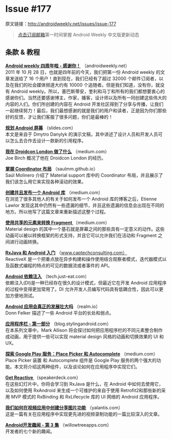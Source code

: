 # Issue #177
>
原文链接：<http://androidweekly.net/issues/issue-177>

> [点击订阅邮箱](http://tinyletter.com/androidweeklycn)第一时间掌握 Android Weekly 中文版更新动态

## 条款 & 教程

**[Android weekly 四周年啦 - 感谢你！](http://androidweekly.net/)**
（androidweekly.net）  
2011 年 10 月 28 日，也就是四年前的今天，我们把第一份 Android weekly 的文章发送给了 16 个用户！直到现在，我们已经有了超过 32000 个邮件订阅者，以及在我们的社会媒体频道大约有 10000 个追随者。但是我们知道，没有你，就没有 Android weekly。所以，塞巴斯蒂安，奎利和马丁和所有的我们都想要衷心的感谢你们。当然还要感谢博主，作家，播客，设计师以及所有一同创建这些伟大的内容的人们。你们所创建的内容在 Android 开发社区得到了分享与传播，让我们一起继续努力！最后，我们最想感谢的就是我们的用户和读者，正是因为你们那些好的反馈，才让我们客服了很多问题，你们是最棒的！

**[规划 Android 屏幕](http://slides.com/dmytrodanylyk/planning-android-screens#/)**
（slides.com）  
本文是来自于 Dmytro Danylyk 的演示文稿，其中讲述了设计人员和开发人员可以怎么去合作去设计一款新的引用程序。

**[我在 Droidcon London 做了什么](https://medium.com/@hitherejoe/things-i-did-at-droidcon-london-3fa45d093f0a#.go5ofk566)**
（medium.com）  
Joe Birch 概况了他在 Droidcon London 的经历。

**[掌握 Coordinator 布局](http://saulmm.github.io/mastering-coordinator/)**
（saulmm.github.io）  
Saúl Molinero 介绍了 Material support 库中的 Coordinator 布局，并且展示了我们该怎么用它来实现各种滚动的效果。

**[创建并且发布一个 Android 库](https://medium.com/@etiennelawlor/the-complete-guide-to-creating-an-android-library-46628b7fc879#.fpcy9pvc7)**
（medium.com）  
在浏览了很多其他人的有关于如何发布一个 Android 库的博客之后，Etienne Lawlor 发现这其中仍然有一些遗漏的细节，并且这些遗漏的信息会出现在不同的地方。所以他写了这篇文章来重新描述这整个过程。

**[使用共享的元素来转换 Fragment ](https://medium.com/@bherbst/fragment-transitions-with-shared-elements-7c7d71d31cbb#.4saqhbqoc)**
（medium.com）  
Material design 的其中一个基石就是屏幕之间的那些具有一定意义的动作。这些动画可以被以转换框架的形式支持，并且它可以允许我们在活动和 Fragment 之间进行动画转换。

**[RxJava 和 Android 入门](http://www.captechconsulting.com/blogs/getting-started-with-rxjava-and-android)**
（www.captechconsulting.com）  
ReactiveX 是一个把重点放在异步构建和操作使用结合观察者模式，迭代器模式以及函数式编程的特点的可见的数据流或者事件的 API。

**[Android 依赖注入](http://tech.just-eat.com/2015/10/26/dependency-injection-on-android/)**
（tech.just-eat.com）  
依赖注入(DI)是一种已经存在很久的设计模式，但最近它在开发 Android 应用程序的过程中变得更加常用了。DI 允许开发人员编写代码具有低耦合性，因此可以更加方便地测试。

**[Android 应用会真正的发展壮大吗](https://realm.io/news/will-the-real-android-please-stand-up/)**
（realm.io）  
Donn Felker 描述了一些 Android 平台的长处和弱点。

**[应用程序栏 - 第一部分](https://blog.stylingandroid.com/appbar-part-1/)**
（blog.stylingandroid.com）  
在本系列文章中，Mark Allison 将会探讨如何把应用程序栏的不同元素整合制作成动画，用于提供一些可以实现 material design 风格的动画和切换效果的 UI 和 UX。

**[探索 Google Play 服务：Place Picker 和 Autocomplete](https://medium.com/@hitherejoe/exploring-play-services-place-picker-autocomplete-150809f739fe#.9ns7yi4oq)**
（medium.com）  
 Place Picker 装置 和 Autocomplete 组件是 Google Play 服务的两个强大的功能。本文将介绍这两种组件，以及谈论如何在应用程序中实现它们。

**[Get Reactive ](https://speakerdeck.com/passsy/get-reactive)**
（speakerdeck.com）  
 在这些幻灯片中，你将会学习到 RxJava 是什么，在 Android 中如何去使用它，以及如何使用 RxAndroid 来生成一个可维护的来自于使用 Retrofit2和那些新的采用 MVP 模式的 RxBinding 和 RxLifecycle 库的 UI 网络的 Android 应用程序。

**[我们如何在视频应用中创建分享图片功能](https://yalantis.com/blog/video-recording-app-development-how-we-built-instagram-for-videos/)**
（yalantis.com）  
这是一篇有关在应用程序中实现更先进的视频录制功能的一篇比较深入的文章。

**[Android开发趣闻 - 第 3 集](http://willowtreeapps.com/blog/android-development-tidbits-no-3/?utm_source=social&utm_medium=social&utm_campaign=android-tidbits-no3_CF)**
（willowtreeapps.com）  
开发者的七个新的趣闻。
